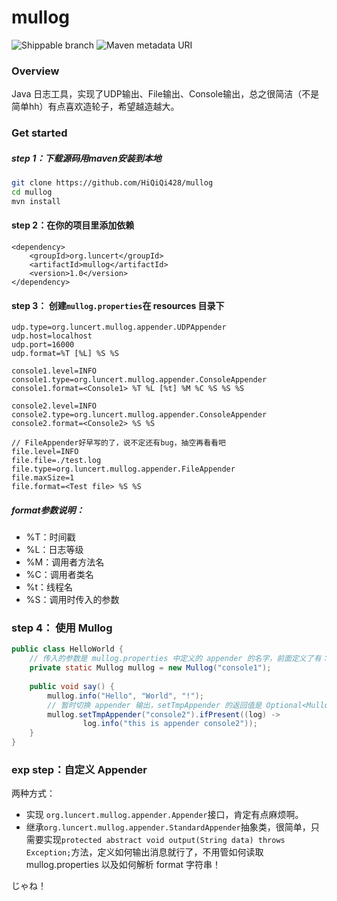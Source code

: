 
# mullog

![Shippable branch](https://img.shields.io/shippable/5444c5ecb904a4b21567b0ff/master.svg) ![Maven metadata URI](https://img.shields.io/maven-metadata/v/http/central.maven.org/maven2/com/google/code/gson/gson/maven-metadata.xml.svg)

### Overview
Java 日志工具，实现了UDP输出、File输出、Console输出，总之很简洁（不是简单hh）有点喜欢造轮子，希望越造越大。
### Get started

##### step 1：下载源码用maven安装到本地

```sh
git clone https://github.com/HiQiQi428/mullog
cd mullog
mvn install
```

#### step 2：在你的项目里添加依赖

```
<dependency>
    <groupId>org.luncert</groupId>
    <artifactId>mullog</artifactId>
    <version>1.0</version>
</dependency>
```

#### step 3： 创建```mullog.properties```在 resources 目录下

```properties
udp.type=org.luncert.mullog.appender.UDPAppender
udp.host=localhost
udp.port=16000
udp.format=%T [%L] %S %S

console1.level=INFO
console1.type=org.luncert.mullog.appender.ConsoleAppender
console1.format=<Console1> %T %L [%t] %M %C %S %S %S

console2.level=INFO
console2.type=org.luncert.mullog.appender.ConsoleAppender
console2.format=<Console2> %S %S

// FileAppender好早写的了，说不定还有bug，抽空再看看吧
file.level=INFO
file.file=./test.log
file.type=org.luncert.mullog.appender.FileAppender
file.maxSize=1
file.format=<Test file> %S %S
```

##### format参数说明：

* %T：时间戳
* %L：日志等级
* %M：调用者方法名
* %C：调用者类名
* %t：线程名
* %S：调用时传入的参数

### step 4： 使用 Mullog

```java
public class HelloWorld {
    // 传入的参数是 mullog.properties 中定义的 appender 的名字，前面定义了有：file、console1、console2、udp四个 appender
    private static Mullog mullog = new Mullog("console1");
    
    public void say() {
        mullog.info("Hello", "World", "!");
        // 暂时切换 appender 输出，setTmpAppender 的返回值是 Optional<Mullog>
        mullog.setTmpAppender("console2").ifPresent((log) ->
                log.info("this is appender console2"));
    }
}
```

### exp step：自定义 Appender

两种方式：

* 实现 ```org.luncert.mullog.appender.Appender```接口，肯定有点麻烦啊。
* 继承```org.luncert.mullog.appender.StandardAppender```抽象类，很简单，只需要实现```protected abstract void output(String data) throws Exception;```方法，定义如何输出消息就行了，不用管如何读取 mullog.properties 以及如何解析 format 字符串！

じゃね！